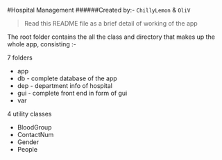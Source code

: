#Hospital Management
######Created by:-
`ChillyLemon` &
`OliV`

>Read this README file as a brief detail of working of the app

The root folder contains the all the class and directory that makes up the whole app, consisting :-
<br>

7 folders
- app
- db - complete database of the app
- dep - department info of hospital
- gui - complete front end in form of gui
- var

4 utility classes
- BloodGroup
- ContactNum
- Gender
- People


